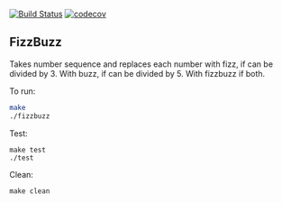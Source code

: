 [![Build Status](https://travis-ci.com/Fedya1998/fizzbuzz.svg?branch=master)](https://travis-ci.com/Fedya1998/fizzbuzz)
[![codecov](https://codecov.io/gh/Fedya1998/fizzbuzz/branch/master/graph/badge.svg)](https://codecov.io/gh/Fedya1998/fizzbuzz)
## FizzBuzz

Takes number sequence and replaces each number with fizz, if can be divided by 3. With buzz, if can be divided by 5. With fizzbuzz if both.

To run:
```bash
make
./fizzbuzz
```

Test:
```
make test
./test
```

Clean:
```
make clean
```

